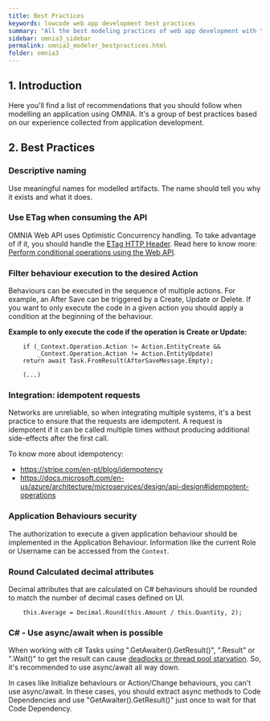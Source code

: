 ```yaml
---
title: Best Practices
keywords: lowcode web app development best practices
summary: "All the best modeling practices of web app development with the OMNIA Platform."
sidebar: omnia3_sidebar
permalink: omnia3_modeler_bestpractices.html
folder: omnia3
---
```



## 1. Introduction

Here you'll find a list of recommendations that you should follow when modelling an application using OMNIA. It's a group of best practices based on our experience collected from application development.


## 2. Best Practices

### Descriptive naming

Use meaningful names for modelled artifacts. The name should tell you why it exists and what it does.

### Use ETag when consuming the API

OMNIA Web API uses Optimistic Concurrency handling. To take advantage of if it, you should handle the [ETag HTTP Header](https://developer.mozilla.org/en-US/docs/Web/HTTP/Headers/ETag).
Read here to know more: [Perform conditional operations using the Web API](https://docs.microsoft.com/en-us/powerapps/developer/common-data-service/webapi/perform-conditional-operations-using-web-api).

### Filter behaviour execution to the desired Action

Behaviours can be executed in the sequence of multiple actions. For example, an After Save can be triggered by a Create, Update or Delete. If you want to only execute the code in a given action you should apply a condition at the beginning of the behaviour.

**Example to only execute the code if the operation is Create or Update:**

```
    if (_Context.Operation.Action != Action.EntityCreate &&
        _Context.Operation.Action != Action.EntityUpdate)
    return await Task.FromResult(AfterSaveMessage.Empty);
    
    (...)
```

### Integration: idempotent requests

Networks are unreliable, so when integrating multiple systems, it's a best practice to ensure that the requests are idempotent. A request is idempotent if it can be called multiple times without producing additional side-effects after the first call.

To know more about idempotency:

 - https://stripe.com/en-pt/blog/idempotency
 - https://docs.microsoft.com/en-us/azure/architecture/microservices/design/api-design#idempotent-operations


### Application Behaviours security

The authorization to execute a given application behaviour should be implemented in the Application Behaviour.
Information like the current Role or Username can be accessed from the `Context`.

### Round Calculated decimal attributes 

Decimal attributes that are calculated on C# behaviours should be rounded to match the number of decimal cases defined on UI.


```
    this.Average = Decimal.Round(this.Amount / this.Quantity, 2);
```

### C# - Use async/await when is possible

When working with c# Tasks using ".GetAwaiter().GetResult()", ".Result" or ".Wait()" to get the result can cause [deadlocks or thread pool starvation](https://gsferreira.com/archive/2020/08/avoid-getawaiter-getresult-at-all-cost/). So, it's recommended to use async/await all way down.

In cases like Initialize behaviours or Action/Change behaviours, you can't use async/await. In these cases, you should extract async methods to Code Dependencies and use "GetAwaiter().GetResult()" just once to wait for that Code Dependency.





